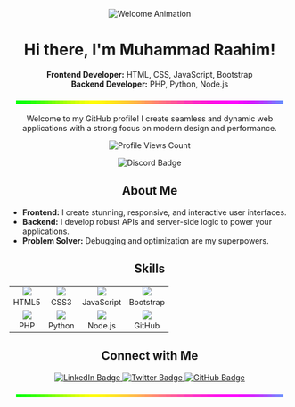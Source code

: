 <p align="center">
  <img src="https://cdn.dribbble.com/users/108183/screenshots/6057490/hero-image-animation.gif" alt="Welcome Animation"/>
</p>

<h1 align="center">Hi there, I'm Muhammad Raahim!</h1>

<p align="center">
  <b>Frontend Developer:</b> HTML, CSS, JavaScript, Bootstrap<br>
  <b>Backend Developer:</b> PHP, Python, Node.js
</p>

<p align="center">
  <img src="https://raw.githubusercontent.com/Bennitenni111/Bennitenni111/main/rainbowline.gif" alt="Rainbow Line"/>
</p>

<p align="center">Welcome to my GitHub profile! I create seamless and dynamic web applications with a strong focus on modern design and performance.</p>

<p align="center">
  <img src="https://komarev.com/ghpvc/?username=Bennitenni111" alt="Profile Views Count">
</p>

<p align="center">
  <a href="https://anonix.xyz/discord" target="_blank" style="text-decoration:none;">
    <img src="https://img.shields.io/badge/Join%20my%20Discord-7289DA?style=for-the-badge&logo=discord&logoColor=white" alt="Discord Badge"/>
  </a>
</p>

<h2 align="center">About Me</h2>
<ul>
  <li><b>Frontend:</b> I create stunning, responsive, and interactive user interfaces.</li>
  <li><b>Backend:</b> I develop robust APIs and server-side logic to power your applications.</li>
  <li><b>Problem Solver:</b> Debugging and optimization are my superpowers.</li>
</ul>

<h2 align="center">Skills</h2>
<table align="center">
  <tr>
    <td align="center"><img src="https://cdn.jsdelivr.net/gh/devicons/devicon/icons/html5/html5-original.svg" width="50px"/><br>HTML5</td>
    <td align="center"><img src="https://cdn.jsdelivr.net/gh/devicons/devicon/icons/css3/css3-original.svg" width="50px"/><br>CSS3</td>
    <td align="center"><img src="https://cdn.jsdelivr.net/gh/devicons/devicon/icons/javascript/javascript-original.svg" width="50px"/><br>JavaScript</td>
    <td align="center"><img src="https://cdn.jsdelivr.net/gh/devicons/devicon/icons/bootstrap/bootstrap-original.svg" width="50px"/><br>Bootstrap</td>
  </tr>
  <tr>
    <td align="center"><img src="https://cdn.jsdelivr.net/gh/devicons/devicon/icons/php/php-original.svg" width="50px"/><br>PHP</td>
    <td align="center"><img src="https://cdn.jsdelivr.net/gh/devicons/devicon/icons/python/python-original.svg" width="50px"/><br>Python</td>
    <td align="center"><img src="https://cdn.jsdelivr.net/gh/devicons/devicon/icons/nodejs/nodejs-original.svg" width="50px"/><br>Node.js</td>
    <td align="center"><img src="https://cdn.jsdelivr.net/gh/devicons/devicon/icons/github/github-original.svg" width="50px"/><br>GitHub</td>
  </tr>
</table>

<h2 align="center">Connect with Me</h2>
<p align="center">
  <a href="https://linkedin.com" target="_blank">
    <img src="https://img.shields.io/badge/LinkedIn-0A66C2?style=for-the-badge&logo=linkedin&logoColor=white" alt="LinkedIn Badge"/>
  </a>
  <a href="https://twitter.com" target="_blank">
    <img src="https://img.shields.io/badge/Twitter-1DA1F2?style=for-the-badge&logo=twitter&logoColor=white" alt="Twitter Badge"/>
  </a>
  <a href="https://github.com/Bennitenni111" target="_blank">
    <img src="https://img.shields.io/badge/GitHub-333?style=for-the-badge&logo=github&logoColor=white" alt="GitHub Badge"/>
  </a>
</p>

<p align="center">
  <img src="https://raw.githubusercontent.com/Bennitenni111/Bennitenni111/main/rainbowline.gif" alt="Rainbow Line"/>
</p>
